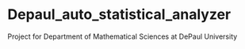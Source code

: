 # Depaul_auto_statistical_analyzer
Project for Department of Mathematical Sciences at DePaul University
